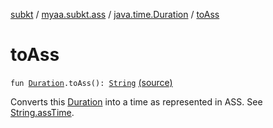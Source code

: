 [subkt](../../index.md) / [myaa.subkt.ass](../index.md) / [java.time.Duration](index.md) / [toAss](./to-ass.md)

# toAss

`fun `[`Duration`](https://docs.oracle.com/javase/9/docs/api/java/time/Duration.html)`.toAss(): `[`String`](https://kotlinlang.org/api/latest/jvm/stdlib/kotlin/-string/index.html) [(source)](https://github.com/Myaamori/SubKt/blob/0.1.9/src/main/kotlin/myaa/subkt/ass/parser.kt#L773)

Converts this [Duration](https://docs.oracle.com/javase/9/docs/api/java/time/Duration.html) into a time as represented in ASS.
See [String.assTime](../kotlin.-string/ass-time.md).

